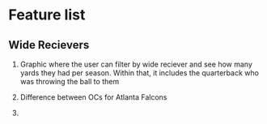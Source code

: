 # Feature list 

## Wide Recievers

1. Graphic where the user can filter by wide reciever and see how many yards they had per season. Within that, it includes the quarterback who was throwing the ball to them

2. Difference between OCs for Atlanta Falcons
3. 